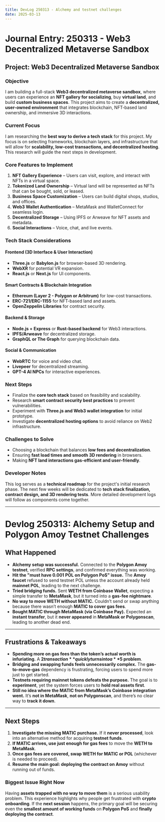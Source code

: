 ```yaml
---
title: DevLog 250313 - Alchemy and testnet challenges
date: 2025-03-13
---
```

# **Journal Entry: 250313 - Web3 Decentralized Metaverse Sandbox**

## **Project: Web3 Decentralized Metaverse Sandbox**

### **Objective**
I am building a full-stack **Web3 decentralized metaverse sandbox**, where users can experience an **NFT gallery for socializing**, buy **virtual land**, and build **custom business spaces**. This project aims to create a **decentralized, user-owned environment** that integrates blockchain, NFT-based land ownership, and immersive 3D interactions.

### **Current Focus**
I am researching the **best way to derive a tech stack** for this project. My focus is on selecting frameworks, blockchain layers, and infrastructure that will allow for **scalability, low-cost transactions, and decentralized hosting**. This research will guide the next steps in development.

### **Core Features to Implement**
1. **NFT Gallery Experience** – Users can visit, explore, and interact with NFTs in a virtual space.
2. **Tokenized Land Ownership** – Virtual land will be represented as NFTs that can be bought, sold, or leased.
3. **Business Space Customization** – Users can build digital shops, studios, and offices.
4. **Web3 Wallet Authentication** – MetaMask and WalletConnect for seamless login.
5. **Decentralized Storage** – Using IPFS or Arweave for NFT assets and metadata.
6. **Social Interactions** – Voice, chat, and live events.

### **Tech Stack Considerations**
#### **Frontend (3D Interface & User Interaction)**
- **Three.js** or **Babylon.js** for browser-based 3D rendering.
- **WebXR** for potential VR expansion.
- **React.js** or **Next.js** for UI components.

#### **Smart Contracts & Blockchain Integration**
- **Ethereum (Layer 2 - Polygon or Arbitrum)** for low-cost transactions.
- **ERC-721/ERC-1155** for NFT-based land and assets.
- **OpenZeppelin Libraries** for contract security.

#### **Backend & Storage**
- **Node.js + Express** or **Rust-based backend** for Web3 interactions.
- **IPFS/Arweave** for decentralized storage.
- **GraphQL or The Graph** for querying blockchain data.

#### **Social & Communication**
- **WebRTC** for voice and video chat.
- **Livepeer** for decentralized streaming.
- **GPT-4 AI NPCs** for interactive experiences.

### **Next Steps**
- Finalize the **core tech stack** based on feasibility and scalability.
- Research **smart contract security best practices** to prevent vulnerabilities.
- Experiment with **Three.js and Web3 wallet integration** for initial prototype.
- Investigate **decentralized hosting options** to avoid reliance on Web2 infrastructure.

### **Challenges to Solve**
- Choosing a blockchain that balances **low fees and decentralization**.
- Ensuring **fast load times and smooth 3D rendering** in browsers.
- Making **NFT land interactions gas-efficient and user-friendly**.

### **Developer Notes**
This log serves as a **technical roadmap** for the project's initial research phase. The next few weeks will be dedicated to **tech stack finalization, contract design, and 3D rendering tests**. More detailed development logs will follow as components come together.

---

# **Devlog 250313: Alchemy Setup and Polygon Amoy Testnet Challenges**  

## **What Happened**  

- **Alchemy setup was successful.** Connected to the **Polygon Amoy testnet**, verified **RPC settings**, and confirmed everything was working.  
- **Hit the "must have 0.001 POL on Polygon PoS" issue.** The **Amoy faucet** refused to send testnet POL unless the account already held **mainnet POL**, leading to the next challenge.  
- **Tried bridging funds.** Sent **WETH from Coinbase Wallet**, expecting a simple transfer to **MetaMask**, but it turned into a **gas-fee nightmare**.  
- **No way to move WETH without MATIC.** Couldn’t send or swap anything because there wasn’t enough **MATIC to cover gas fees**.  
- **Bought MATIC through MetaMask (via Coinbase Pay).** Expected an **instant transfer**, but it **never appeared** in **MetaMask or Polygonscan**, leading to another dead end.  

---

## **Frustrations & Takeaways**  

- **Spending more on gas fees than the token’s actual worth is infuriating.** A **$2 transaction** quickly turns into a **$5 problem**.  
- **Bridging and swapping funds feels unnecessarily complex.** The **gas-to-move-gas** dependency is frustrating, forcing users to spend more just to get started.  
- **Testnets requiring mainnet tokens defeats the purpose.** The goal is to **experiment**, yet the system forces users to **hold real assets first**.  
- **Still no idea where the MATIC from MetaMask’s Coinbase integration went.** It’s **not in MetaMask**, **not on Polygonscan**, and there’s no clear way to **track it down**.  

---

## **Next Steps**  

1. **Investigate the missing MATIC purchase.** If it **never processed**, look into an alternative method for acquiring **testnet funds**.  
2. **If MATIC arrives, use just enough for gas fees** to move the **WETH to MetaMask**.  
3. **Once gas fees are covered, swap WETH for MATIC or POL** (whichever is needed to proceed).  
4. **Resume the main goal: deploying the contract on Amoy** without running out of funds.  

### **Biggest Issue Right Now**  
Having **assets trapped with no way to move them** is a serious usability problem. This experience highlights why people get frustrated with **crypto onboarding**. If the **next session** happens, the primary goal will be securing even the **smallest amount of working funds** on **Polygon PoS** and **finally deploying the contract**.  

